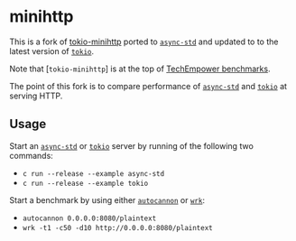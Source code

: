 # minihttp

This is a fork of [tokio-minihttp] ported to [`async-std`] and updated to to the
latest version of [`tokio`].

Note that [`tokio-minihttp`] is at the top of [TechEmpower benchmarks].

The point of this fork is to compare performance of [`async-std`] and [`tokio`]
at serving HTTP.

## Usage

Start an [`async-std`] or [`tokio`] server by running of the following two commands:

* `c run --release --example async-std`
* `c run --release --example tokio`

Start a benchmark by using either [`autocannon`] or [`wrk`]:

* `autocannon 0.0.0.0:8080/plaintext`
* `wrk -t1 -c50 -d10 http://0.0.0.0:8080/plaintext`

[tokio-minihttp]: https://github.com/tokio-rs/tokio-minihttp
[TechEmpower benchmarks]: https://www.techempower.com/benchmarks/#section=data-r18&hw=ph&test=plaintext
[`async-std`]: https://github.com/async-rs/async-std
[`tokio`]: https://github.com/tokio-rs/tokio
[`wrk`]: https://github.com/wg/wrk
[`autocannon`]: https://github.com/mcollina/autocannon
